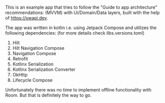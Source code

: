 This is an example app that tries to follow the "Guide to app architecture" recommendations: (MVVM) with Ui/Domain/Data layers, built with the help of https://swapi.dev.

The app was written in kotlin i.e. using Jetpack Compose and utilizes the following dependencies: (for more details check libs.versions.toml)
1. Hilt
2. Hilt Navigation Compose
3. Navigation Compose
4. Retrofit
5. Kotlinx Serialization
6. Kotlinx Serialization Converter
7. OkHttp
8. Lifecycle Compose

Unfortunately there was no time to implement offline functionality with Room. But that is definitely the way to go. 
